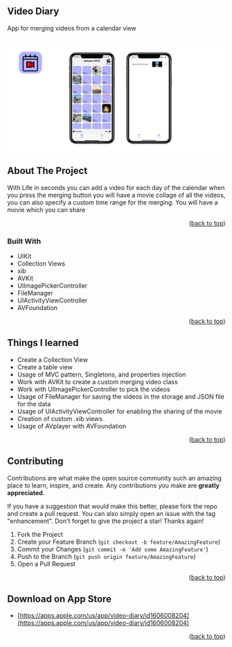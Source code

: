 ## Video Diary
App for merging videos from a calendar view 



<!-- PROJECT LOGO -->
<br />
<div align="center">
  <a href="https://github.com/Riccardoios/video-diary/">
    <img src="images/life in seconds.png" ">
  </a>

</div>





<!-- ABOUT THE PROJECT -->
## About The Project

With Life in seconds you can add a video for each day of the calendar when you press the merging button you will have a movie collage of all the videos, you can also specify a custom time range for the merging. You will have a movie which you can share

<p align="right">(<a href="#top">back to top</a>)</p>



### Built With

* UIKit
* Collection Views
* xib
* AVKit
* UIImagePickerController
* FileManager
* UIActivityViewController
* AVFoundation

<p align="right">(<a href="#top">back to top</a>)</p>



<!-- Things I learned -->
## Things I learned

* Create a Collection View
* Create a table view
* Usage of MVC pattern, Singletons, and properties injection
* Work with AVKit to create a custom merging video class
* Work with UIImagePickerController to pick the videos
* Usage of FileManager for saving the videos in the storage and JSON file for the data
* Usage of UIActivityViewController for enabling the sharing of the movie
* Creation of custom .xib views
* Usage of AVplayer with AVFoundation



<p align="right">(<a href="#top">back to top</a>)</p>



<!-- CONTRIBUTING -->
## Contributing

Contributions are what make the open source community such an amazing place to learn, inspire, and create. Any contributions you make are **greatly appreciated**.

If you have a suggestion that would make this better, please fork the repo and create a pull request. You can also simply open an issue with the tag "enhancement".
Don't forget to give the project a star! Thanks again!

1. Fork the Project
2. Create your Feature Branch (`git checkout -b feature/AmazingFeature`)
3. Commit your Changes (`git commit -m 'Add some AmazingFeature'`)
4. Push to the Branch (`git push origin feature/AmazingFeature`)
5. Open a Pull Request

<p align="right">(<a href="#top">back to top</a>)</p>



<!-- Download on App Store -->
## Download on App Store

* [https://apps.apple.com/us/app/video-diary/id1606008204](https://apps.apple.com/us/app/video-diary/id1606008204)


<p align="right">(<a href="#top">back to top</a>)</p>


